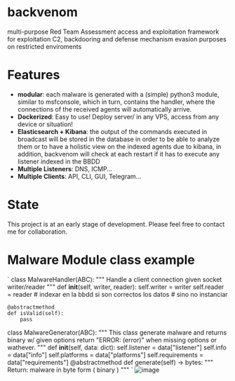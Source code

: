 # backvenom
multi-purpose Red Team Assessment access and exploitation framework for exploitation C2, backdooring and defense mechanism evasion purposes on restricted enviroments

# Features
- **modular**: each malware is generated with a (simple) python3 module, similar to msfconsole, which in turn, contains the handler, where the connections of the received agents will automatically arrive.
- **Dockerized**: Easy to use! Deploy server/ in any VPS, access from any device or situation!
- **Elasticsearch + Kibana**: the output of the commands executed in broadcast will be stored in the database in order to be able to analyze them or to have a holistic view on the indexed agents due to kibana, in addition, backvenom will check at each restart if it has to execute any listener indexed in the BBDD
- **Multiple Listeners**: DNS, ICMP...
- **Multiple Clients**: API, CLI, GUI, Telegram...


# State
This project is at an early stage of development. Please feel free to contact me for collaboration.

# Malware Module class example
  ` class MalwareHandler(ABC):
    """
    Handle a client connection given socket writer/reader
    """
    def __init__(self, writer, reader):
        self.writer = writer
        self.reader = reader
        # indexar en la bbdd si son correctos los datos
        # sino no instanciar

    @abstractmethod
    def isValid(self):
        pass

class MalwareGenerator(ABC):
    """
    This class generate malware and returns binary w/ given options
    return "ERROR: (error)" when missing options or wathever.
    """
    def __init__(self, data: dict):
        self.listener = data["listener"]
        self.info = data["info"]
        self.platforms = data["platforms"]
        self.requirements = data["requirements"]
    @abstractmethod
    def generate(self) -> bytes:
        """
        Return: malware in byte form ( binary )
        """ `
 ![image](https://user-images.githubusercontent.com/41192980/176485365-699a4ba2-1877-4b8e-8bbd-c5ffdc43d160.png)
 
